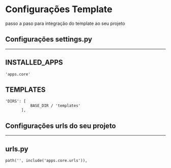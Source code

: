 # Configurações Template
<p>passo a paso para integração do template ao seu projeto </p>

## Configurações settings.py
<hr>

 ## INSTALLED_APPS
 
 ```
'apps.core'
```

 ## TEMPLATES
 
 ```
'DIRS': [
            BASE_DIR / 'templates'
        ],
```
## Configurações urls do seu projeto
<hr>

 ## urls.py
 
 ```
path('', include('apps.core.urls')),
```



